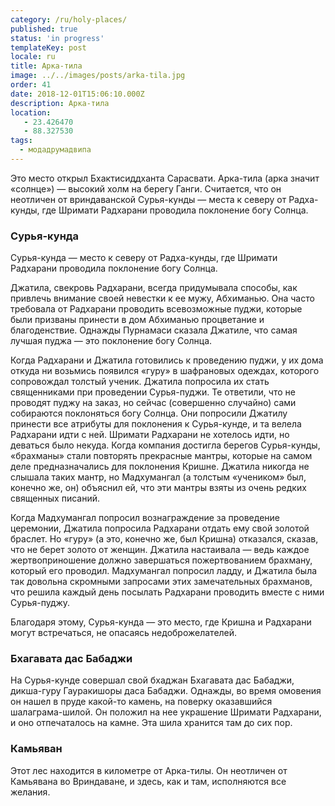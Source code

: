 ```yaml
---
category: /ru/holy-places/
published: true
status: 'in progress'
templateKey: post
locale: ru
title: Арка-тила
image: ../../images/posts/arka-tila.jpg
order: 41
date: 2018-12-01T15:06:10.000Z
description: Арка-тила
location:
   - 23.426470
   - 88.327530
tags:
  - модадрумадвипа
---
```


Это место открыл Бхактисиддханта Сарасвати. Арка-тила (арка значит «солнце») — высокий холм на берегу Ганги. Считается, что он неотличен от вриндаванской Сурья-кунды — места к северу от Радха-кунды, где Шримати Радхарани проводила поклонение богу Солнца.

### Сурья-кунда
Сурья-кунда — место к северу от Радха-кунды, где Шримати Радхарани проводила поклонение богу Солнца.

Джатила, свекровь Радхарани, всегда придумывала способы, как привлечь внимание своей невестки к ее мужу, Абхиманью. Она часто требовала от Радхарани проводить всевозможные пуджи, которые были призваны принести в дом Абхиманью процветание и благоденствие. Однажды Пурнамаси сказала Джатиле, что самая лучшая пуджа — это поклонение богу Солнца.

Когда Радхарани и Джатила готовились к проведению пуджи, у их дома откуда ни возьмись появился «гуру» в шафрановых одеждах, которого сопровождал толстый ученик. Джатила попросила их стать священниками при проведении Сурья-пуджи. Те ответили, что не проводят пуджу на заказ, но сейчас (совершенно случайно) сами собираются поклоняться богу Солнца. Они попросили Джатилу принести все атрибуты для поклонения к Сурья-кунде, и та велела Радхарани идти с ней. Шримати Радхарани не хотелось идти, но деваться было некуда.
Когда компания достигла берегов Сурья-кунды, «брахманы» стали повторять прекрасные мантры, которые на самом деле предназначались для поклонения Кришне. Джатила никогда не слышала таких мантр, но Мадхумангал (а толстым «учеником» был, конечно же, он) объяснил ей, что эти мантры взяты из очень редких священных писаний.

Когда Мадхумангал попросил вознаграждение за проведение церемонии, Джатила попросила Радхарани отдать ему свой золотой браслет. Но «гуру» (а это, конечно же, был Кришна) отказался, сказав, что не берет золото от женщин. Джатила настаивала — ведь каждое жертвоприношение должно завершаться пожертвованием брахману, который его проводил. Мадхумангал попросил ладду, и Джатила была так довольна скромными запросами этих замечательных брахманов, что решила каждый день посылать Радхарани проводить вместе с ними Сурья-пуджу.

Благодаря этому, Сурья-кунда — это место, где Кришна и Радхарани могут встречаться, не опасаясь недоброжелателей.

### Бхагавата дас Бабаджи
На Сурья-кунде совершал свой бхаджан Бхагавата дас Бабаджи, дикша-гуру Гауракишоры даса Бабаджи. Однажды, во время омовения он нашел в пруде какой-то камень, на поверку оказавшийся шалаграма-шилой. Он положил на нее украшение Шримати Радхарани, и оно отпечаталось на камне. Эта шила хранится там до сих пор.

### Камьяван
Этот лес находится в километре от Арка-тилы. Он неотличен от Камьявана во Вриндаване, и здесь, как и там, исполняются все желания.

<tbd locale="ru" url="mailto:haribol@mayapur.live"></tbd>
